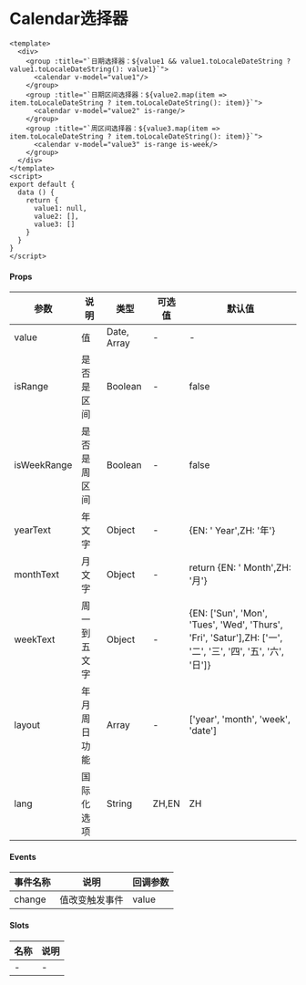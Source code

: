 # Calendar选择器

```
<template>
  <div>
    <group :title="`日期选择器：${value1 && value1.toLocaleDateString ? value1.toLocaleDateString(): value1}`">
      <calendar v-model="value1"/>
    </group>
    <group :title="`日期区间选择器：${value2.map(item => item.toLocaleDateString ? item.toLocaleDateString(): item)}`">
      <calendar v-model="value2" is-range/>
    </group>
    <group :title="`周区间选择器：${value3.map(item => item.toLocaleDateString ? item.toLocaleDateString(): item)}`">
      <calendar v-model="value3" is-range is-week/>
    </group>
  </div>
</template>
<script>
export default {
  data () {
    return {
      value1: null,
      value2: [],
      value3: []
    }
  }
}
</script>
```

#### Props
| 参数      | 说明    | 类型      | 可选值       | 默认值   |
|---------- |-------- |---------- |------------- |--------- |
| value     | 值   | Date, Array  |   -       |    -    |
| isRange     | 是否是区间   | Boolean  |   -       |    false    |
| isWeekRange     | 是否是周区间   | Boolean  |   -       |    false    |
| yearText     | 年文字   | Object  |   -       |    {EN: ' Year',ZH: '年'}    |
| monthText     | 月文字   | Object  |   -       |    return {EN: ' Month',ZH: '月'}    |
| weekText     | 周一到五文字   | Object  |   -       |    {EN: ['Sun', 'Mon', 'Tues', 'Wed', 'Thurs', 'Fri', 'Satur'],ZH: ['一', '二', '三', '四', '五', '六', '日']}    |
| layout     | 年月周日功能   | Array  |   -       |    ['year', 'month', 'week', 'date']    |
| lang     | 国际化选项   | String  |   ZH,EN       |   ZH    |

#### Events
| 事件名称 | 说明 | 回调参数 |
|---------|--------|---------|
| change | 值改变触发事件 | value |

#### Slots
| 名称 | 说明 | 
|---------|--------|
| - | - |